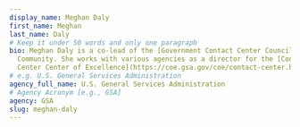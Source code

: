 ```yaml
---
display_name: Meghan Daly
first_name: Meghan
last_name: Daly
# Keep it under 50 words and only one paragraph
bio: Meghan Daly is a co-lead of the [Government Contact Center Council (G3C)](https://digital.gov/communities/government-contact-center-council/)
  Community. She works with various agencies as a director for the [Contact
  Center Center of Excellence](https://coe.gsa.gov/coe/contact-center.html) at GSA.
# e.g. U.S. General Services Administration
agency_full_name: U.S. General Services Administration
# Agency Acronym [e.g., GSA]
agency: GSA
slug: meghan-daly
---
```

